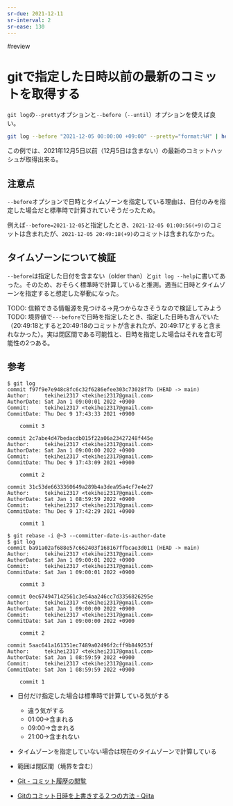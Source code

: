 ```yaml
---
sr-due: 2021-12-11
sr-interval: 2
sr-ease: 130
---
```


#review

# gitで指定した日時以前の最新のコミットを取得する

`git log`の`--pretty`オプションと`--before`（`--until`）オプションを使えば良い。

```bash
git log --before "2021-12-05 00:00:00 +09:00" --pretty="format:%H" | head -n 1
```

この例では、2021年12月5日以前（12月5日は含まない）の最新のコミットハッシュが取得出来る。

## 注意点

`--before`オプションで日時とタイムゾーンを指定している理由は、日付のみを指定した場合だと標準時で計算されていそうだったため。

例えば`--before=2021-12-05`と指定したとき、`2021-12-05 01:00:56(+9)`のコミットは含まれたが、`2021-12-05 20:49:18(+9)`のコミットは含まれなかった。

## タイムゾーンについて検証

`--before`は指定した日付を含まない（older than）と`git log --help`に書いてあった。そのため、おそらく標準時で計算していると推測。適当に日時とタイムゾーンを指定すると想定した挙動になった。

TODO: 信頼できる情報源を見つける→見つからなさそうなので検証してみよう
TODO: 境界値で`---before`で日時を指定したとき、指定した日時も含んでいた（20:49:18とすると20:49:18のコミットが含まれたが、20:49:17とすると含まれなかった）。実は閉区間である可能性と、日時を指定した場合はそれを含む可能性の2つある。

## 参考

```text
$ git log
commit f97f9e7e948c8fc6c32f6286efee303c73028f7b (HEAD -> main)
Author:     tekihei2317 <tekihei2317@gmail.com>
AuthorDate: Sat Jan 1 09:00:01 2022 +0900
Commit:     tekihei2317 <tekihei2317@gmail.com>
CommitDate: Thu Dec 9 17:43:33 2021 +0900

    commit 3

commit 2c7abe4d47bedacdb015f22a06a23427248f445e
Author:     tekihei2317 <tekihei2317@gmail.com>
AuthorDate: Sat Jan 1 09:00:00 2022 +0900
Commit:     tekihei2317 <tekihei2317@gmail.com>
CommitDate: Thu Dec 9 17:43:09 2021 +0900

    commit 2

commit 31c53de6633360649a289b4a3dea95a4cf7e4e27
Author:     tekihei2317 <tekihei2317@gmail.com>
AuthorDate: Sat Jan 1 08:59:59 2022 +0900
Commit:     tekihei2317 <tekihei2317@gmail.com>
CommitDate: Thu Dec 9 17:42:29 2021 +0900

    commit 1

$ git rebase -i @~3 --committer-date-is-author-date
$ git log
commit ba91a02af688e57c662403f168167ffbcae3d011 (HEAD -> main)
Author:     tekihei2317 <tekihei2317@gmail.com>
AuthorDate: Sat Jan 1 09:00:01 2022 +0900
Commit:     tekihei2317 <tekihei2317@gmail.com>
CommitDate: Sat Jan 1 09:00:01 2022 +0900

    commit 3

commit 0ec674947142561c3e54aa246cc7d3356826295e
Author:     tekihei2317 <tekihei2317@gmail.com>
AuthorDate: Sat Jan 1 09:00:00 2022 +0900
Commit:     tekihei2317 <tekihei2317@gmail.com>
CommitDate: Sat Jan 1 09:00:00 2022 +0900

    commit 2

commit 5aac641a161351ec7489a02496f2cff9b849253f
Author:     tekihei2317 <tekihei2317@gmail.com>
AuthorDate: Sat Jan 1 08:59:59 2022 +0900
Commit:     tekihei2317 <tekihei2317@gmail.com>
CommitDate: Sat Jan 1 08:59:59 2022 +0900

    commit 1

```

- 日付だけ指定した場合は標準時で計算している気がする
  - 違う気がする
  - 01:00→含まれる
  - 09:00→含まれる
  - 21:00→含まれない
- タイムゾーンを指定していない場合は現在のタイムゾーンで計算している
- 範囲は閉区間（境界を含む）

- [Git - コミット履歴の閲覧](https://git-scm.com/book/ja/v2/Git-%E3%81%AE%E5%9F%BA%E6%9C%AC-%E3%82%B3%E3%83%9F%E3%83%83%E3%83%88%E5%B1%A5%E6%AD%B4%E3%81%AE%E9%96%B2%E8%A6%A7)
- [Gitのコミット日時を上書きする２つの方法 - Qiita](https://qiita.com/yoichi22/items/b25d223b639621b834cb)